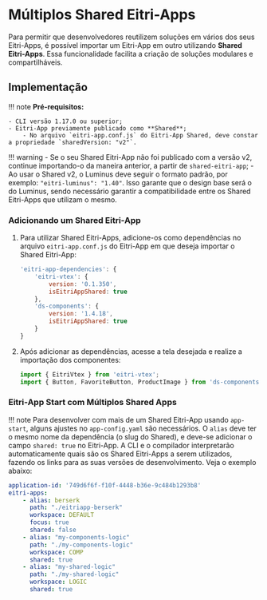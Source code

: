 # Múltiplos Shared Eitri-Apps

Para permitir que desenvolvedores reutilizem soluções em vários dos seus Eitri-Apps, é possível importar um Eitri-App em outro utilizando **Shared Eitri-Apps**. Essa funcionalidade facilita a criação de soluções modulares e compartilháveis.

## Implementação

!!! note
    **Pré-requisitos:**
    
    - CLI versão 1.17.0 ou superior;
    - Eitri-App previamente publicado como **Shared**;
        - No arquivo `eitri-app.conf.js` do Eitri-App Shared, deve constar a propriedade `sharedVersion: "v2"`.

!!! warning
    - Se o seu Shared Eitri-App não foi publicado com a versão v2, continue importando-o da maneira anterior, a partir de `shared-eitri-app`;
    - Ao usar o Shared v2, o Luminus deve seguir o formato padrão, por exemplo: `"eitri-luminus": "1.40"`. Isso garante que o design base será o do Luminus, sendo necessário garantir a compatibilidade entre os Shared Eitri-Apps que utilizam o mesmo.

### Adicionando um Shared Eitri-App

1. Para utilizar Shared Eitri-Apps, adicione-os como dependências no arquivo `eitri-app.conf.js` do Eitri-App em que deseja importar o Shared Eitri-App:

    ```javascript
    'eitri-app-dependencies': {
        'eitri-vtex': {
            version: '0.1.350',
            isEitriAppShared: true
        },
        'ds-components': {
            version: '1.4.18',
            isEitriAppShared: true
        }
    }
    ```

2. Após adicionar as dependências, acesse a tela desejada e realize a importação dos componentes:

    ```javascript
    import { EitriVtex } from 'eitri-vtex';
    import { Button, FavoriteButton, ProductImage } from 'ds-components';
    ```

### Eitri-App Start com Múltiplos Shared Apps

!!! note
    Para desenvolver com mais de um Shared Eitri-App usando `app-start`, alguns ajustes no `app-config.yaml` são necessários. O `alias` deve ter o mesmo nome da dependência (o slug do Shared), e deve-se adicionar o campo `shared: true` no Eitri-App. A CLI e o compilador interpretarão automaticamente quais são os Shared Eitri-Apps a serem utilizados, fazendo os links para as suas versões de desenvolvimento. Veja o exemplo abaixo:

```yaml
application-id: '749d6f6f-f10f-4448-b36e-9c484b1293b8'
eitri-apps:
    - alias: berserk
      path: "./eitriapp-berserk"
      workspace: DEFAULT
      focus: true
      shared: false
    - alias: "my-components-logic"
      path: "./my-components-logic"
      workspace: COMP
      shared: true
    - alias: "my-shared-logic"
      path: "./my-shared-logic"
      workspace: LOGIC
      shared: true
```